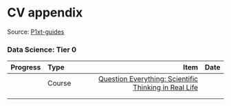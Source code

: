 # CV appendix

Source: [P1xt-guides](https://github.com/P1xt/p1xt-guides)

### Data Science: Tier 0

| Progress  | Type   |  Item                                                                              | Date   |
| ----------|:-------| ----------------------------------------------------------------------------------:| ------:|   
|           | Course | [Question Everything: Scientific Thinking in Real Life](https://www.edx.org/course/question-everything-scientific-thinking-uqx-query101x-1)                                                                      |        |                                                                                    
|           |       |                                                                                     |        |
|           |       |                                                                                     |        |
